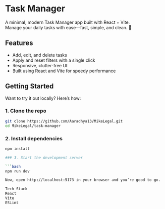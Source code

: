 # Task Manager

A minimal, modern Task Manager app built with React + Vite.  
Manage your daily tasks with ease—fast, simple, and clean. 🚀

## Features

- Add, edit, and delete tasks
- Apply and reset filters with a single click
- Responsive, clutter-free UI
- Built using React and Vite for speedy performance

## Getting Started

Want to try it out locally? Here’s how:

### 1. Clone the repo

```bash
git clone https://github.com/Aaradhya13/MikeLegal.git
cd MikeLegal/task-manager
```

### 2. Install dependencies

```bash
npm install

### 3. Start the development server

```bash
npm run dev

Now, open http://localhost:5173 in your browser and you’re good to go.

Tech Stack
React
Vite
ESLint
